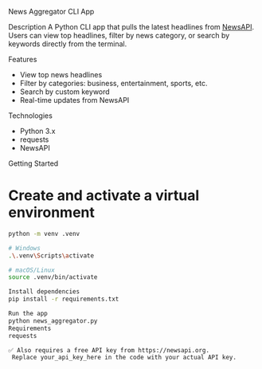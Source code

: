 News Aggregator CLI App

Description
A Python CLI app that pulls the latest headlines from [NewsAPI](https://newsapi.org). Users can view top headlines, filter by news category, or search by keywords directly from the terminal.

Features
- View top news headlines
- Filter by categories: business, entertainment, sports, etc.
- Search by custom keyword
- Real-time updates from NewsAPI

Technologies
- Python 3.x
- requests
- NewsAPI

Getting Started

# Create and activate a virtual environment
```bash
python -m venv .venv

# Windows
.\.venv\Scripts\activate

# macOS/Linux
source .venv/bin/activate

Install dependencies
pip install -r requirements.txt

Run the app
python news_aggregator.py
Requirements
requests

✅ Also requires a free API key from https://newsapi.org.
 Replace your_api_key_here in the code with your actual API key.
